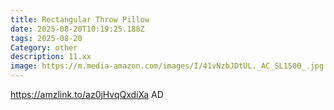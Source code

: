 ```yaml
---
title: Rectangular Throw Pillow
date: 2025-08-20T10:19:25.188Z
tags: 2025-08-20
Category: other
description: 11.xx
image: https://m.media-amazon.com/images/I/41vNzbJDtUL._AC_SL1500_.jpg
---
```

https://amzlink.to/az0jHvqQxdiXa
AD